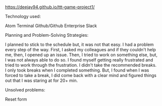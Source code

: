 https://deejay94.github.io/ttt-game-project1/

Technology used:

Atom
Terminal
Github/Github Enterprise
Slack

Planning and Problem-Solving Strategies:

I planned to stick to the schedule but, it was not that easy. I had a problem
every step of the way. First, I asked my colleagues and if they couldn't help
me, then, I opened up an issue. Then, I tried to work on something else, but,
I was not always able to do so.  I found myself getting really frustrated and tried to work through the frustration. I didn't take the recommended breaks. I only took
breaks when I completed something. But, I found when I was forced to take a
break, I did come back with a clear mind and figured things out that I was
staring at for 20+ min.

Unsolved problems:

Reset form










<!-- [![General Assembly Logo](https://camo.githubusercontent.com/1a91b05b8f4d44b5bbfb83abac2b0996d8e26c92/687474703a2f2f692e696d6775722e636f6d2f6b6538555354712e706e67)](https://generalassemb.ly/education/web-development-immersive)

# browser-template

A template for starting front-end projects. Webpack for `require` system, build
pipeline, and development server. Boostrap and Handlebars.js included. No
front-end frameworks included.

## Installation

1.  [Download](../../archive/master.zip) this template.
1.  Unzip and rename the template directory.
1.  Empty [`README.md`](README.md) and fill with your own content.
1.  Replace all instances of `ga-wdi-boston.browser-template` with the name of your project.
1.  Move into the new project and `git init`
1.  Add all of the files in your project with the command `git add -A`
  -   *Note:* THIS IS THE ONLY TIME YOU SHOULD RUN THIS COMMAND
1.  Commit all of your files with the command `git commit`
  -   Your commit title should read `Initial commit`
1.  Install dependencies with `npm install`.

## Structure

Developers should store JavaScript files in [`assets/scripts`](assets/scripts).
The "manifest" or entry-point is
[`assets/scripts/index.js`](assets/scripts/index.js). In general, only
application initialization goes in this file. It's normal for developers to
start putting all code in this file, but encourage them to break out different
responsibilities and use the `require` syntax put references where they're
needed.

Developers should set `config.apiOrigins.production` (and
`config.apiOrigins.development` if it differs from the default).  With
`apiOrigins` set, developers may rely on `config.apiOrigin` as the base for API
URLs.

Developers should store styles in [`assets/styles`](assets/styles) and load them
from [`assets/styles/index.scss`](assets/styles/index.scss).

Developers should use [getFormFields](forms.md) to retrieve form data to send to
an API.

To deploy a browser-template based SPA, run `grunt deploy`.

## Tasks

Developers should run these often!

-   `grunt nag` or just `grunt`: runs code quality analysis tools on your code
    and complains
-   `grunt make-standard`: reformats all your code in the JavaScript Standard Style
-   `grunt <server|serve|s>`: generates bundles, watches, and livereloads
-   `grunt test`: runs any automated tests, depends on `grunt build`
-   `grunt build`: place bundled styles and scripts where `index.html` can find
    them

## [License](LICENSE)

1.  All content is licensed under a CC­BY­NC­SA 4.0 license.
1.  All software code is licensed under GNU GPLv3. For commercial use or
    alternative licensing, please contact legal@ga.co. -->
